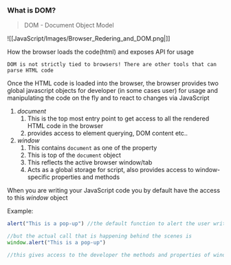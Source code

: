 
### What is DOM?

>DOM - Document Object Model

![[JavaScript/Images/Browser_Redering_and_DOM.png|]]

How the browser loads the code(html) and exposes API for usage

`DOM is not strictly tied to browsers! There are other tools that can parse HTML code`

Once the HTML code is loaded into the browser, the browser provides two global javascript objects for developer (in some cases user) for usage and manipulating the code on the fly and to react to changes via JavaScript

1. _document_
	1. This is the top most entry point to get access to all the rendered HTML code in the browser
	2. provides access to element querying, DOM content etc..
2. _window_
	1. This contains `document` as one of the property
	2. This is top of the `document` object
	3. This reflects the active browser window/tab
	4. Acts as a global storage for script, also provides access to window-specific properties and methods

When you are writing your JavaScript code you by default have the access to this _window_ object

Example:
```javascript
alert("This is a pop-up") //the default function to alert the user written in js

//but the actual call that is happening behind the scenes is
window.alert("This is a pop-up") 

//this gives access to the developer the methods and properties of window object automatically without any necessity of calling them using `window` keyword
```
